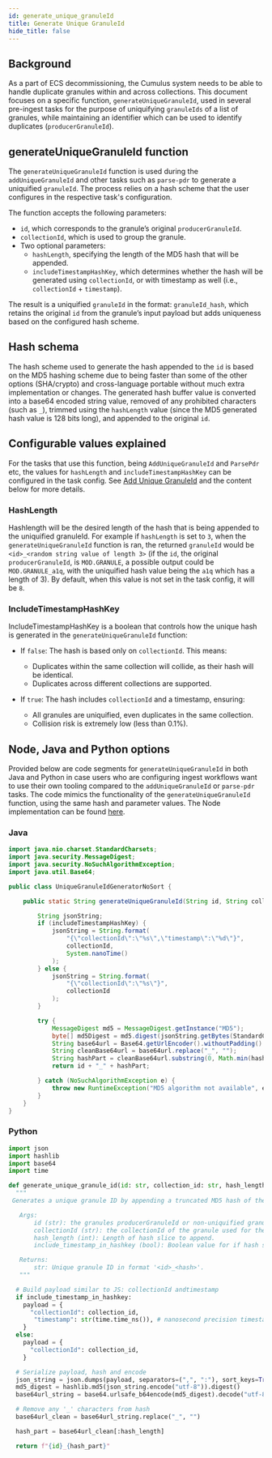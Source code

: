 ```yaml
---
id: generate_unique_granuleId
title: Generate Unique GranuleId
hide_title: false
---
```


## Background

As a part of ECS decommissioning, the Cumulus system needs to be able to handle duplicate granules within and across collections.
This document focuses on a specific function, `generateUniqueGranuleId`, used in several pre-ingest tasks for the purpose of
uniquifying `granuleIds` of a list of granules, while maintaining an identifier which can be used to identify duplicates (`producerGranuleId`).

## generateUniqueGranuleId function

The `generateUniqueGranuleId` function is used during the `addUniqueGranuleId` and other tasks such as `parse-pdr` to generate a uniquified `granuleId`. The process relies on a hash scheme that the user configures in the respective task's configuration.

The function accepts the following parameters:

- `id`, which corresponds to the granule’s original `producerGranuleId`.
- `collectionId`, which is used to group the granule.
- Two optional parameters:
  - `hashLength`, specifying the length of the MD5 hash that will be appended.
  - `includeTimestampHashKey`, which determines whether the hash will be generated using `collectionId`, or with timestamp as well (i.e., `collectionId` + `timestamp`).

The result is a uniquified `granuleId` in the format: `granuleId_hash`, which retains the original `id` from the granule’s input payload but adds uniqueness based on the configured hash scheme.

## Hash schema

The hash scheme used to generate the hash appended to the `id` is based on the MD5 hashing scheme due to being faster than some of the other options (SHA/crypto) and cross-language portable without much extra implementation or changes. The generated hash buffer value is converted into a base64 encoded string value, removed of any prohibited characters (such as `_`), trimmed using the `hashLength` value (since the MD5 generated hash value is 128 bits long), and appended to the original `id`.

## Configurable values explained

For the tasks that use this function, being `AddUniqueGranuleId` and `ParsePdr` etc, the values for `hashLength` and `includeTimestampHashKey` can be
configured in the task config. See [Add Unique GranuleId](../tasks#cumulusadd-unique-granuleId) and the content below for more details.

### HashLength

Hashlength will be the desired length of the hash that is being appended to the uniquified granuleId. For example if `hashLength` is set to `3`, when the
`generateUniqueGranuleId` function is ran, the returned `granuleId` would be `<id>_<random string value of length 3>` (if the `id`, the original `producerGranuleId`, is `MOD.GRANULE`, a possible
output could be `MOD.GRANULE_a1q`, with the uniquified hash value being the `a1q` which has a length of 3). By default, when this value is not set in the task config, it will be `8`.

### IncludeTimestampHashKey

IncludeTimestampHashKey is a boolean that controls how the unique hash is generated in the `generateUniqueGranuleId` function:

- If `false`: The hash is based only on `collectionId`. This means:
  - Duplicates within the same collection will collide, as their hash will be identical.
  - Duplicates across different collections are supported.

- If `true`: The hash includes `collectionId` and a timestamp, ensuring:
  - All granules are uniquified, even duplicates in the same collection.
  - Collision risk is extremely low (less than 0.1%).

## Node, Java and Python options

Provided below are code segments for `generateUniqueGranuleId` in both Java and Python in case users who are configuring ingest workflows want to use their own tooling compared to the `addUniqueGranuleId` or `parse-pdr` tasks. The code mimics the functionality of the `generateUniqueGranuleId` function, using the same hash and parameter values. The Node implementation can be found [here](https://github.com/nasa/cumulus/blob/master/packages/ingest/src/granule.ts).

### Java

``` Java
import java.nio.charset.StandardCharsets;
import java.security.MessageDigest;
import java.security.NoSuchAlgorithmException;
import java.util.Base64;

public class UniqueGranuleIdGeneratorNoSort {

    public static String generateUniqueGranuleId(String id, String collectionId, int hashLength, boolean includeTimestampHashKey) {

        String jsonString;
        if (includeTimestampHashKey) {
            jsonString = String.format(
                "{\"collectionId\":\"%s\",\"timestamp\":\"%d\"}",
                collectionId,
                System.nanoTime()
            );
        } else {
            jsonString = String.format(
                "{\"collectionId\":\"%s\"}",
                collectionId
            );
        }

        try {
            MessageDigest md5 = MessageDigest.getInstance("MD5");
            byte[] md5Digest = md5.digest(jsonString.getBytes(StandardCharsets.UTF_8));
            String base64url = Base64.getUrlEncoder().withoutPadding().encodeToString(md5Digest);
            String cleanBase64url = base64url.replace("_", "");
            String hashPart = cleanBase64url.substring(0, Math.min(hashLength, cleanBase64url.length()));
            return id + "_" + hashPart;

        } catch (NoSuchAlgorithmException e) {
            throw new RuntimeException("MD5 algorithm not available", e);
        }
    }
}
```

### Python

``` Python
import json
import hashlib
import base64
import time

def generate_unique_granule_id(id: str, collection_id: str, hash_length: int = 8, include_timestamp_in_hashkey: bool = False) -> str:
  """
 Generates a unique granule ID by appending a truncated MD5 hash of the granule object.

   Args:
       id (str): the granules producerGranuleId or non-uniquified granuleId
       collectionId (str): the collectionId of the granule used for the hash
       hash_length (int): Length of hash slice to append.
       include_timestamp_in_hashkey (bool): Boolean value for if hash should use timestamp

   Returns:
       str: Unique granule ID in format '<id>_<hash>'.
   """

  # Build payload similar to JS: collectionId andtimestamp
  if include_timestamp_in_hashkey:
    payload = {
      "collectionId": collection_id,
       "timestamp": str(time.time_ns()), # nanosecond precision timestamp
    }
  else:
    payload = {
      "collectionId": collection_id,
    }

  # Serialize payload, hash and encode
  json_string = json.dumps(payload, separators=(",", ":"), sort_keys=True)
  md5_digest = hashlib.md5(json_string.encode("utf-8")).digest()
  base64url_string = base64.urlsafe_b64encode(md5_digest).decode("utf-8")

  # Remove any '_' characters from hash
  base64url_clean = base64url_string.replace("_", "")

  hash_part = base64url_clean[:hash_length]

  return f"{id}_{hash_part}"
```
